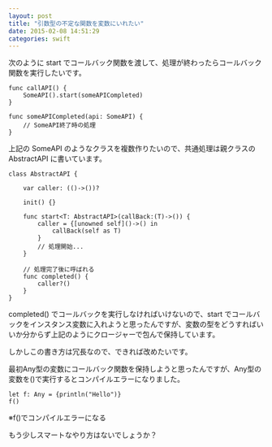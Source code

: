 ```yaml
---
layout: post
title: "引数型の不定な関数を変数にいれたい"
date: 2015-02-08 14:51:29
categories: swift
---
```

<p>次のように start でコールバック関数を渡して、処理が終わったらコールバック関数を実行したいです。</p>

<pre><code>func callAPI() {
    SomeAPI().start(someAPICompleted)
}

func someAPICompleted(api: SomeAPI) {
    // SomeAPI終了時の処理
}
</code></pre>

<p>上記の SomeAPI のようなクラスを複数作りたいので、共通処理は親クラスの AbstractAPI に書いています。</p>

<pre><code>class AbstractAPI {

    var caller: (()-&gt;())?

    init() {}

    func start&lt;T: AbstractAPI&gt;(callBack:(T)-&gt;()) {
        caller = {[unowned self]()-&gt;() in 
            callBack(self as T)
        }
        // 処理開始...
    }

    // 処理完了後に呼ばれる
    func completed() {
        caller?()
    }
}
</code></pre>

<p>completed() でコールバックを実行しなければいけないので、start でコールバックをインスタンス変数に入れようと思ったんですが、変数の型をどうすればいいか分からず上記のようにクロージャーで包んで保持しています。</p>

<p>しかしこの書き方は冗長なので、できれば改めたいです。</p>

<p>最初Any型の変数にコールバック関数を保持しようと思ったんですが、Any型の変数を()で実行するとコンパイルエラーになりました。</p>

<pre><code>let f: Any = {println("Hello")}
f()
</code></pre>

<p>※f()でコンパイルエラーになる</p>

<p>もう少しスマートなやり方はないでしょうか？</p>
